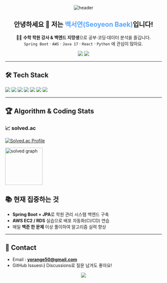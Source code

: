 

<!-- 헤더 배너 -->
<p align="center">
  <img src="https://capsule-render.vercel.app/api?type=waving&height=180&color=gradient&customColorList=0,2,5,3&section=header&text=Welcome!&fontColor=ffffff&fontSize=48" alt="header"/>
</p>

<h2 align="center">안녕하세요 👋 저는 <span style="color:#58a6ff;"><b>백서연(Seoyeon Baek)</b></span>입니다!</h2>

<p align="center">
🧑‍🏫 <strong>수학 학원 강사 &amp; 백엔드 지망생</strong>으로 공부·코딩·데이터 분석을 즐깁니다.<br/>
<code>Spring Boot</code> · <code>AWS</code> · <code>Java 17</code> · <code>React</code> · <code>Python</code> 에 관심이 많아요.
</p>

<p align="center">
  <a href="mailto:yorange50@gmail.com"><img src="https://img.shields.io/badge/Email-yorange50@gmail.com-D14836?style=flat-square&logo=gmail&logoColor=white"/></a>
  <a href="https://solved.ac/yorange50"><img src="https://img.shields.io/badge/Solved.ac-Profile-1f425f?style=flat-square&logo=acm&logoColor=white"/></a>
  <!-- LinkedIn / Blog 등 추가 가능 -->
</p>

---

## 🛠 Tech Stack
<p>
  <!-- 언어 -->
  <img src="https://img.shields.io/badge/Java-007396?style=for-the-badge&logo=openjdk&logoColor=white"/>
  <img src="https://img.shields.io/badge/Python-3776AB?style=for-the-badge&logo=python&logoColor=white"/>
  <img src="https://img.shields.io/badge/JavaScript-F7DF1E?style=for-the-badge&logo=javascript&logoColor=black"/>
  <!-- 프레임워크 -->
  <img src="https://img.shields.io/badge/Spring%20Boot-6DB33F?style=for-the-badge&logo=spring-boot&logoColor=white"/>
  <img src="https://img.shields.io/badge/React-61DAFB?style=for-the-badge&logo=react&logoColor=black"/>
  <!-- DB -->
  <img src="https://img.shields.io/badge/MySQL-005C84?style=for-the-badge&logo=mysql&logoColor=white"/>
  <!-- 클라우드 -->
  <img src="https://img.shields.io/badge/AWS-FF9900?style=for-the-badge&logo=amazon-aws&logoColor=white"/>
</p>

---

## 🏆 Algorithm & Coding Stats

### 📈 solved.ac
[![Solved.ac Profile](http://mazassumnida.wtf/api/v2/generate_badge?boj=yorange50)](https://solved.ac/yorange50)

<img src="https://mazandi.herokuapp.com/api?handle=yorange50&theme=warm" alt="solved graph" height="120"/>


## 📚 현재 집중하는 것
- **Spring Boot + JPA**로 학원 관리 시스템 백엔드 구축  
- **AWS EC2 / RDS** 실습으로 배포 자동화(CI/CD) 연습  
- 매일 **백준 한 문제** 이상 풀이하여 알고리즘 실력 향상  

---

## 💬 Contact
- Email : <b>yorange50@gmail.com</b>  
- GitHub Issues나 Discussions로 질문 남겨도 좋아요!


<p align="center">
  <img src="https://capsule-render.vercel.app/api?type=waving&height=160&color=gradient&customColorList=0,2,5,3&section=footer"/>
</p>
